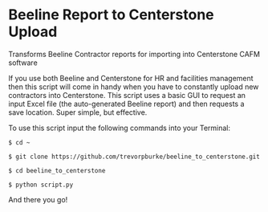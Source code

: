# Beeline Report to Centerstone Upload
Transforms Beeline Contractor reports for importing into Centerstone CAFM software 

If you use both Beeline and Centerstone for HR and facilities management then this script will come in handy when you have to constantly upload new contractors into Centerstone. This script uses a basic GUI to request an input Excel file (the auto-generated Beeline report) and then requests a save location. Super simple, but effective. 

To use this script input the following commands into your Terminal: 

    $ cd ~ 
    
    $ git clone https://github.com/trevorpburke/beeline_to_centerstone.git

    $ cd beeline_to_centerstone

    $ python script.py 


And there you go! 
